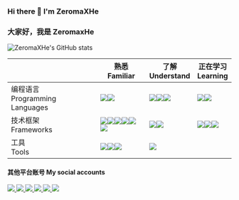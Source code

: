 ### Hi there 👋 I'm ZeromaXHe
### 大家好，我是 ZeromaxHe

![ZeromaXHe's GitHub stats](https://github-readme-stats.vercel.app/api?username=ZeromaXHe)

|                                    | 熟悉<br/>Familiar                                            | 了解<br/>Understand                                          | 正在学习<br/>Learning                                        |
| ---------------------------------- | ------------------------------------------------------------ | ------------------------------------------------------------ | ------------------------------------------------------------ |
| 编程语言<br/>Programming Languages | <img src="https://img.shields.io/badge/-Java-darkred?style=for-the-badge&logo=Oracle"/><img src="https://img.shields.io/badge/-Scala-red?style=for-the-badge&logo=Scala"/> | <img src="https://img.shields.io/badge/-Python3-blue?style=for-the-badge&logo=Python"/><img src="https://img.shields.io/badge/-JavaScript-yellow?style=for-the-badge&logo=JavaScript"/><img src="https://img.shields.io/badge/-Shell-lightblue?style=for-the-badge&logo=PowerShell"/> | <img src="https://img.shields.io/badge/-C%23-blueviolet?style=for-the-badge&logo=C%20Sharp"/><img src="https://img.shields.io/badge/-Haskell-grey?style=for-the-badge&logo=Haskell"/> |
| 技术框架<br/>Frameworks            | <img src="https://img.shields.io/badge/-MySQL-lightblue?style=for-the-badge&logo=MySQL"/><img src="https://img.shields.io/badge/-Redis-darkred?style=for-the-badge&logo=Redis"/><img src="https://img.shields.io/badge/-Spring-green?style=for-the-badge&logo=Spring"/><img src="https://img.shields.io/badge/-Spring%20Boot-green?style=for-the-badge&logo=Spring%20Boot"/><img src="https://img.shields.io/badge/-Zookeeper-grey?style=for-the-badge"/><img src="https://img.shields.io/badge/-Tomcat-yellow?style=for-the-badge&logo=Apache%20Tomcat"/> | <img src="https://img.shields.io/badge/-Kafka-grey?style=for-the-badge&logo=Apache%20Kafka"/><img src="https://img.shields.io/badge/-Mongo %20DB-green?style=for-the-badge&logo=MongoDB"/> | <img src="https://img.shields.io/badge/-LibGDX-red?style=for-the-badge"/><img src="https://img.shields.io/badge/-FXGL-darkred?style=for-the-badge"/><img src="https://img.shields.io/badge/-Unity-grey?style=for-the-badge&logo=Unity"/> |
| 工具<br/> Tools                    | <img src="https://img.shields.io/badge/-Maven-blue?style=for-the-badge&logo=Apache%20Maven"/><img src="https://img.shields.io/badge/-Git-red?style=for-the-badge&logo=Git"/><img src="https://img.shields.io/badge/-IntelliJ%20IDEA-blueviolet?style=for-the-badge&logo=IntelliJ%20IDEA"/> | <img src="https://img.shields.io/badge/-Gradle-darkgreen?style=for-the-badge&logo=Gradle"/> |                                                              |



#### 其他平台账号 My social accounts
<a href="https://gitee.com/zeromax">
  <img src="https://img.shields.io/badge/Gitee-zeromax-red?style=flat-square&logo=Gitee"/>
</a>
<a href="https://leetcode-cn.com/u/zeromax/">
  <img src="https://img.shields.io/badge/LeetCodeCN-ZeromaX-orange?style=flat-square&logo=LeetCode"/>
</a>
<a href="https://www.zhihu.com/people/zeromaxhe">
  <img src="https://img.shields.io/badge/%E7%9F%A5%E4%B9%8E-maX%20Zero-blue?style=flat-square&logo=Zhihu"/>
</a>
<a href="https://space.bilibili.com/27867310">
  <img src="https://img.shields.io/badge/Bilibili-ZeromaX%E8%A8%B8-lightblue?style=flat-square&logo=Bilibili"/>
</a>
<a href="https://mp.weixin.qq.com/mp/profile_ext?action=home&__biz=MzkxNzE4MDM0Mw==">
  <img src="https://img.shields.io/badge/%E5%85%AC%E4%BC%97%E5%8F%B7-ZeromaX%E8%A8%B8%E7%9A%84%E6%97%A5%E5%B8%B8-brightgreen?style=flat-square&logo=WeChat"/>
</a>
<a href="https://blog.csdn.net/ZeromaXHe">
  <img src="https://img.shields.io/badge/CSDN-SquareSquareHe-red?style=flat-square"/>
</a>
<!--
**ZeromaXHe/ZeromaXHe** is a ✨ _special_ ✨ repository because its `README.md` (this file) appears on your GitHub profile.

Here are some ideas to get you started:

- 🔭 I’m currently working on ...
- 🌱 I’m currently learning ...
- 👯 I’m looking to collaborate on ...
- 🤔 I’m looking for help with ...
- 💬 Ask me about ...
- 📫 How to reach me: ...
- 😄 Pronouns: ...
- ⚡ Fun fact: ...
-->
